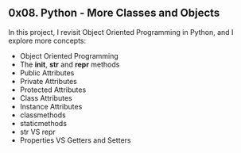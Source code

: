 ## 0x08. Python - More Classes and Objects

In this project, I revisit Object Oriented Programming in Python, and I explore more concepts:
- Object Oriented Programming
- The __init__, __str__ and __repr__ methods
- Public Attributes
- Private Attributes
- Protected Attributes
- Class Attributes
- Instance Attributes
- classmethods
- staticmethods
- str VS repr
- Properties VS Getters and Setters
